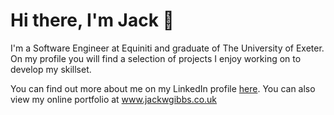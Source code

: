 # Hi there, I'm Jack 👋

I'm a Software Engineer at Equiniti and graduate of The University of Exeter. On my profile you will find a selection of projects I enjoy working on to develop my skillset. 

You can find out more about me on my LinkedIn profile [here](https://www.linkedin.com/in/jackwgibbs/). You can also view my online portfolio at www.jackwgibbs.co.uk
